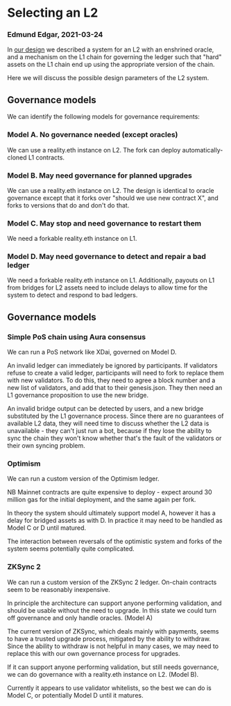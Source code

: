 
# Selecting an L2

### Edmund Edgar, 2021-03-24

In [our design](README.md) we described a system for an L2 with an enshrined oracle, and a mechanism on the L1 chain for governing the ledger such that "hard" assets on the L1 chain end up using the appropriate version of the chain.

Here we will discuss the possible design parameters of the L2 system.

## Governance models

We can identify the following models for governance requirements:

### Model A. No governance needed (except oracles)

We can use a reality.eth instance on L2. The fork can deploy automatically-cloned L1 contracts.

### Model B. May need governance for planned upgrades

We can use a reality.eth instance on L2. The design is identical to oracle governance except that it forks over "should we use new contract X", and forks to versions that do and don't do that.

### Model C. May stop and need governance to restart them

We need a forkable reality.eth instance on L1. 

### Model D. May need governance to detect and repair a bad ledger

We need a forkable reality.eth instance on L1. Additionally, payouts on L1 from bridges for L2 assets need to include delays to allow time for the system to detect and respond to bad ledgers.


## Governance models

### Simple PoS chain using Aura consensus

We can run a PoS network like XDai, governed on Model D.

An invalid ledger can immediately be ignored by participants. If validators refuse to create a valid ledger, participants will need to fork to replace them with new validators. To do this, they need to agree a block number and a new list of validators, and add that to their genesis.json. They then need an L1 governance proposition to use the new bridge.

An invalid bridge output can be detected by users, and a new bridge substituted by the L1 governance process. Since there are no guarantees of available L2 data, they will need time to discuss whether the L2 data is unavailable - they can't just run a bot, because if they lose the ability to sync the chain they won't know whether that's the fault of the validators or their own syncing problem.


### Optimism

We can run a custom version of the Optimism ledger.

NB Mainnet contracts are quite expensive to deploy - expect around 30 million gas for the initial deployment, and the same again per fork.

In theory the system should ultimately support model A, however it has a delay for bridged assets as with D. In practice it may need to be handled as Model C or D until matured.

The interaction between reversals of the optimistic system and forks of the system seems potentially quite complicated.


### ZKSync 2

We can run a custom version of the ZKSync 2 ledger. On-chain contracts seem to be reasonably inexpensive.

In principle the architecture can support anyone performing validation, and should be usable without the need to upgrade. In this state we could turn off governance and only handle oracles. (Model A)

The current version of ZKSync, which deals mainly with payments, seems to have a trusted upgrade process, mitigated by the ability to withdraw. Since the ability to withdraw is not helpful in many cases, we may need to replace this with our own governance process for upgrades. 

If it can support anyone performing validation, but still needs governance, we can do governance with a reality.eth instance on L2. (Model B).

Currently it appears to use validator whitelists, so the best we can do is Model C, or potentially Model D until it matures.

